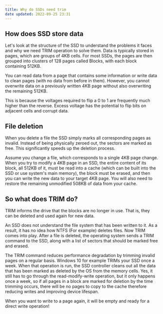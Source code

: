 ```yaml
---
title: Why do SSDs need trim
date updated: 2022-09-25 23:31
---
```


## How does SSD store data

Let's look at the structure of the SSD to understand the problems it faces and why we need TRIM operation to solve them. Data is typically stored in pages, which are groups of 4KB cells. For most SSDs, the pages are then grouped into clusters of 128 pages called Blocks, with each block containing 512KB.

You can read data from a page that contains some information or write data to clean pages (with no data from before in them). However, you cannot overwrite data on a previously written 4KB page without also overwriting the remaining 512KB.

This is because the voltages required to flip a 0 to 1 are frequently much higher than the reverse. Excess voltage has the potential to flip bits on adjacent cells and corrupt data.

## File deletion

When you delete a file the SSD simply marks all corresponding pages as invalid. Instead of being physically zeroed out, the sectors are marked as free. This significantly speeds up the deletion process.

Assume you change a file, which corresponds to a single 4KB page change. When you try to modify a 4KB page in an SSD, the entire content of its block, all 512KB of it, must be read into a cache (which can be built into the SSD or use system's main memory), the block must be erased, and then you can write the new data to your target 4KB page. You will also need to restore the remaining unmodified 508KB of data from your cache.

## So what does TRIM do?

TRIM informs the drive that the blocks are no longer in use. That is, they can be deleted and used again for new data.

An SSD does not understand the file system that has been written to it. As a result, it has no idea how NTFS (For example) deletes files. Now TRIM comes into play. After a file is deleted, the operating system sends a TRIM command to the SSD, along with a list of sectors that should be marked free and erased.

The TRIM command reduces performance degradation by trimming invalid pages on a regular basis. Windows 10 for example TRIMs your SSD once a week. When that operation is run, the SSD controller cleans out all the data that has been marked as deleted by the OS from the memory cells. Yes, it still has to go through the read-modify-write operation, but it only happens once a week, so if all pages in a block are marked for deletion by the time trimming occurs, there will be no pages to copy to the cache therefore reducing writes and improving device lifespan.

When you want to write to a page again, it will be empty and ready for a direct write operation!
